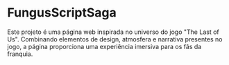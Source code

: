 # FungusScriptSaga
Este projeto é uma página web inspirada no universo do jogo "The Last of Us". Combinando elementos de design, atmosfera e narrativa presentes no jogo, a página proporciona uma experiência imersiva para os fãs da franquia.
